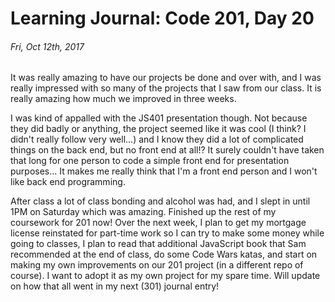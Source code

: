 # Learning Journal: Code 201, Day 20
###### Fri, Oct 12th, 2017

It was really amazing to have our projects be done and over with, and I was really impressed with so many of the projects that I saw from our class. It is really amazing how much we improved in three weeks.

I was kind of appalled with the JS401 presentation though. Not because they did badly or anything, the project seemed like it was cool (I think? I didn't really follow very well...) and I know they did a lot of complicated things on the back end, but no front end at all!? It surely couldn't have taken that long for one person to code a simple front end for presentation purposes... It makes me really think that I'm a front end person and I won't like back end programming.

After class a lot of class bonding and alcohol was had, and I slept in until 1PM on Saturday which was amazing. Finished up the rest of my coursework for 201 now! Over the next week, I plan to get my mortgage license reinstated for part-time work so I can try to make some money while going to classes, I plan to read that additional JavaScript book that Sam recommended at the end of class, do some Code Wars katas, and start on making my own improvements on our 201 project (in a different repo of course). I want to adopt it as my own project for my spare time. Will update on how that all went in my next (301) journal entry!
